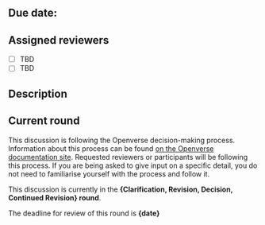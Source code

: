 ## Due date:

<!--
  This should be two weeks from the publish date of the proposal.
  One week extensions will be granted in the case of critical contributors being unavaliable or the author's personal avalibility.
-->

<yyyy-mm-dd>

## Assigned reviewers

<!--
  Suggest two members of @WordPress/openverse to review the discussion.
  Please share the reasoning between choosing these members. Ideally,
  authors should select contributors who:

  - Have relevant expertise with the subject matter of the project
  - Work frequently with the parts of code this will change the most
  - Has expressed interest in this project
-->

- [ ] TBD
- [ ] TBD

## Description

<!-- Start the conversation. Please @ anyone relevant and try to ask questions to help facilate discussion. Try not to repeat anything here that is better suited for the proposal itself.  -->

## Current round

This discussion is following the Openverse decision-making process. Information
about this process can be found
[on the Openverse documentation site](https://docs.openverse.org/reference/decision_making/index.html).
Requested reviewers or participants will be following this process. If you are
being asked to give input on a specific detail, you do not need to familiarise
yourself with the process and follow it.


This discussion is currently in the **{Clarification, Revision, Decision,
Continued Revision} round**.

The deadline for review of this round is **{date}**
